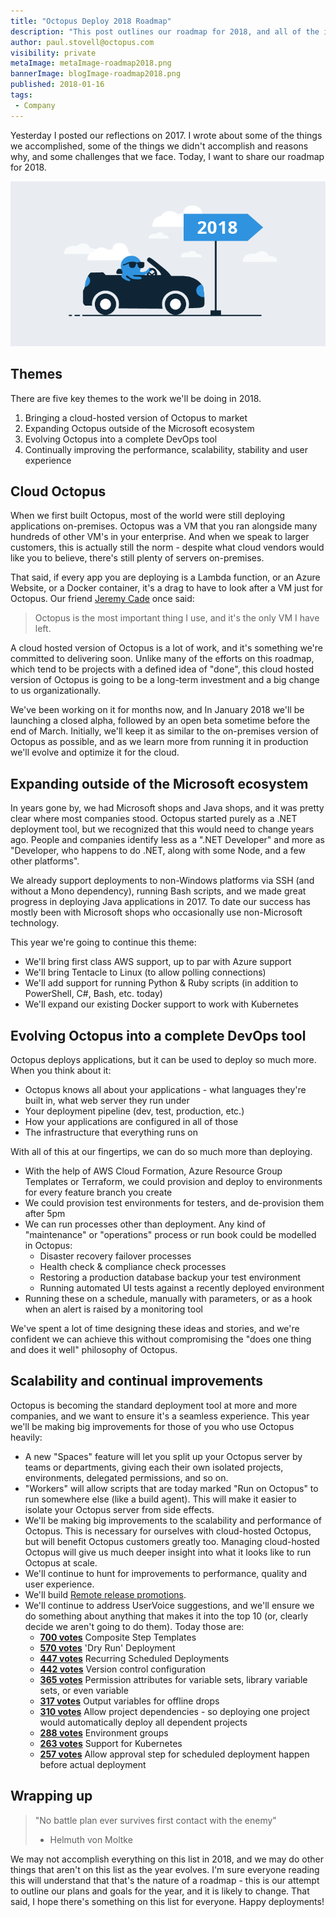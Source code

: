 ```yaml
---
title: "Octopus Deploy 2018 Roadmap"
description: "This post outlines our roadmap for 2018, and all of the improvements we're planning to make to Octopus over the next year."
author: paul.stovell@octopus.com
visibility: private
metaImage: metaImage-roadmap2018.png
bannerImage: blogImage-roadmap2018.png
published: 2018-01-16
tags:
 - Company
---
```


Yesterday I posted our reflections on 2017. I wrote about some of the things we accomplished, some of the things we didn't accomplish and reasons why, and some challenges that we face. Today, I want to share our roadmap for 2018. 

![Roadmap for 2018](blogImage-roadmap2018.png)

## Themes

There are five key themes to the work we'll be doing in 2018. 

1. Bringing a cloud-hosted version of Octopus to market
2. Expanding Octopus outside of the Microsoft ecosystem
3. Evolving Octopus into a complete DevOps tool
4. Continually improving the performance, scalability, stability and user experience

## Cloud Octopus

When we first built Octopus, most of the world were still deploying applications on-premises. Octopus was a VM that you ran alongside many hundreds of other VM's in your enterprise. And when we speak to larger customers, this is actually still the norm - despite what cloud vendors would like you to believe, there's still plenty of servers on-premises. 

That said, if every app you are deploying is a Lambda function, or an Azure Website, or a Docker container, it's a drag to have to look after a VM just for Octopus. Our friend [Jeremy Cade](https://twitter.com/jcade83?lang=en) once said:

> Octopus is the most important thing I use, and it's the only VM I have left.

A cloud hosted version of Octopus is a lot of work, and it's something we're committed to delivering soon. Unlike many of the efforts on this roadmap, which tend to be projects with a defined idea of "done", this cloud hosted version of Octopus is going to be a long-term investment and a big change to us organizationally. 

We've been working on it for months now, and In January 2018 we'll be launching a closed alpha, followed by an open beta sometime before the end of March. Initially, we'll keep it as similar to the on-premises version of Octopus as possible, and as we learn more from running it in production we'll evolve and optimize it for the cloud.  

## Expanding outside of the Microsoft ecosystem

In years gone by, we had Microsoft shops and Java shops, and it was pretty clear where most companies stood. Octopus started purely as a .NET deployment tool, but we recognized that this would need to change years ago. People and companies identify less as a ".NET Developer" and more as "Developer, who happens to do .NET, along with some Node, and a few other platforms". 

We already support deployments to non-Windows platforms via SSH (and without a Mono dependency), running Bash scripts, and we made great progress in deploying Java applications in 2017. To date our success has mostly been with Microsoft shops who occasionally use non-Microsoft technology. 

This year we're going to continue this theme:

- We'll bring first class AWS support, up to par with Azure support
- We'll bring Tentacle to Linux (to allow polling connections)
- We'll add support for running Python & Ruby scripts (in addition to PowerShell, C#, Bash, etc. today)
- We'll expand our existing Docker support to work with Kubernetes

## Evolving Octopus into a complete DevOps tool

Octopus deploys applications, but it can be used to deploy so much more. When you think about it:

- Octopus knows all about your applications - what languages they're built in, what web server they run under
- Your deployment pipeline (dev, test, production, etc.)
- How your applications are configured in all of those
- The infrastructure that everything runs on

With all of this at our fingertips, we can do so much more than deploying. 

- With the help of AWS Cloud Formation, Azure Resource Group Templates or Terraform, we could provision and deploy to environments for every feature branch you create
- We could provision test environments for testers, and de-provision them after 5pm
- We can run processes other than deployment. Any kind of "maintenance" or "operations" process or run book could be modelled in Octopus:
  - Disaster recovery failover processes 
  - Health check & compliance check processes 
  - Restoring a production database backup your test environment
  - Running automated UI tests against a recently deployed environment
- Running these on a schedule, manually with parameters, or as a hook when an alert is raised by a monitoring tool

We've spent a lot of time designing these ideas and stories, and we're confident we can achieve this without compromising the "does one thing and does it well" philosophy of Octopus. 

## Scalability and continual improvements

Octopus is becoming the standard deployment tool at more and more companies, and we want to ensure it's a seamless experience. This year we'll be making big improvements for those of you who use Octopus heavily:

- A new "Spaces" feature will let you split up your Octopus server by teams or departments, giving each their own isolated projects, environments, delegated permissions, and so on. 
- "Workers" will allow scripts that are today marked "Run on Octopus" to run somewhere else (like a build agent). This will make it easier to isolate your Octopus server from side effects. 
- We'll be making big improvements to the scalability and performance of Octopus. This is necessary for ourselves with cloud-hosted Octopus, but will benefit Octopus customers greatly too. Managing cloud-hosted Octopus will give us much deeper insight into what it looks like to run Octopus at scale.
- We'll continue to hunt for improvements to performance, quality and user experience. 
- We'll build [Remote release promotions](https://octopus.com/blog/remote-release-promotions-rfc).
- We'll continue to address UserVoice suggestions, and we'll ensure we do something about anything that makes it into the top 10 (or, clearly decide we aren't going to do them). Today those are:
  - **[700 votes](https://octopusdeploy.uservoice.com/forums/170787/suggestions/12948603)** Composite Step Templates
   - **[570 votes](https://octopusdeploy.uservoice.com/forums/170787/suggestions/6169634)** 'Dry Run' Deployment
   - **[447 votes](https://octopusdeploy.uservoice.com/forums/170787/suggestions/6599104)** Recurring Scheduled Deployments
   - **[442 votes](https://octopusdeploy.uservoice.com/forums/170787/suggestions/15698781)** Version control configuration
   - **[365 votes](https://octopusdeploy.uservoice.com/forums/170787/suggestions/6986441)** Permission attributes for variable sets, library variable sets, or even variable
   - **[317 votes](https://octopusdeploy.uservoice.com/forums/170787/suggestions/9196032)** Output variables for offline drops
   - **[310 votes](https://octopusdeploy.uservoice.com/forums/170787/suggestions/9811932)** Allow project dependencies - so deploying one project would automatically deploy all dependent projects
   - **[288 votes](https://octopusdeploy.uservoice.com/forums/170787/suggestions/5731235)** Environment groups
   - **[263 votes](https://octopusdeploy.uservoice.com/forums/170787/suggestions/17930755)** Support for Kubernetes
   - **[257 votes](https://octopusdeploy.uservoice.com/forums/170787/suggestions/6298548)** Allow approval step for scheduled deployment happen before actual deployment

## Wrapping up

> "No battle plan ever survives first contact with the enemy"
>  - Helmuth von Moltke

We may not accomplish everything on this list in 2018, and we may do other things that aren't on this list as the year evolves. I'm sure everyone reading this will understand that that's the nature of a roadmap - this is our attempt to outline our plans and goals for the year, and it is likely to change. That said, I hope there's something on this list for everyone. Happy deployments!